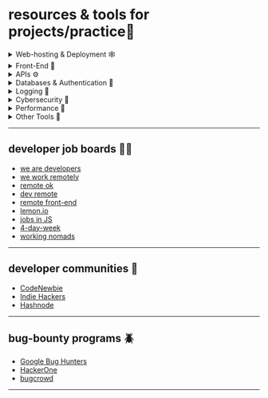 # resources & tools for projects/practice📃 

   <details>
      <summary> Web-hosting & Deployment 🕸️ </summary> 
   <br>
      <li> <a href="https://railway.app/">railway</a> </li>
      <li> <a href="https://fly.io/">fly.io</a> </li>
      <li> <a href="https://www.netlify.com/">netlify</a> </li>
      <li> <a href="https://vercel.com/">Vercel</a> </li>
      <li> <a href="https://console.cloud.google.com">Google Cloud Platform</a> </li>
      <li> <a href="https://azure.microsoft.com/en-us">Microsoft Azure</a> </li>
   </details>

   <details>
   <summary> Front-End 📄 </summary>
   <br>
      <li> <a href="https://react.dev/">react.dev</a> </li>
      <li> <a href="https://create-react-app.dev/">create-react-app</a> </li>
      <li> <a href="https://www.xml-sitemaps.com">XML Sitemap for SEO</a> </li>
      <li> <a href="https://answerthepublic.com">Keywords Search Tool</a> </li>
      <li> <a href="https://www.brokenlinkcheck.com">Broken-Link Checking Tool</a> </li>
      <li> <a href="https://search.google.com/search-console/welcome">Google Search Console</a> </li>
      <li> <a href="https://marketingplatform.google.com/about/analytics">Google Analytics</a> </li>
      <li> <a href="https://www.lipsum.com">Lorem Ipsum</a> </li>
      <li> <a href="https://picsum.photos">Lorem Picsum</a> </li>
      <li> <a href="https://validator.w3.org/">Markup Validator</a> </li>

   <ul>
      <li>
   <details>
      <summary> Accessibility 🦿 </summary>
   <br>
      <li> <a href="https://webaim.org/resources/contrastchecker/">Contrast Checker</a> </li>
      <li> <a href="https://www.funkify.org/#:~:text=Funkify%20is%20an%20extension%20for,welcome%20you%20to%20our%20site">Funkify</a> </li>
      <li> <a href="https://chrome.google.com/webstore/detail/lighthouse/blipmdconlkpinefehnmjammfjpmpbjk?hl=en">Lighthouse</a> </li>
      <li> <a href="https://udacity.github.io/ud891/lesson3-semantics-built-in/02-chromevox-lite/">Chromevox Lite</a> </li>
   </details>
   </li>

   <li>
   <details>
   <summary> Icons & Colors 🟥 🟩 🟦 </summary>
   <br>
      <li> <a href="https://fontawesome.com/">Font Awesome</a> </li>
      <li> <a href="https://realfavicongenerator.net">Icon Generator</a> </li>
      <li> <a href="https://icones.js.org">Icones</a> </li>
      <li> <a href="https://colorhunt.co/">Color Hunt</a> </li>
   </details>
   </details>
    </li>
    </ul>
  
   
   <details>
      <summary> APIs ⚙️ </summary>
   <br>
      <li> <a href="https://publicapis.dev/">Public APIs</a> </li>
      <li> <a href="https://mockoon.com/">Mockoon</a> </li>
      <li> <a href="https://www.openapis.org/">OpenAPI</a> </li>
      <li> <a href="https://swagger.io/">Swagger</a> </li>
   </details>

   <details>
      <summary> Databases & Authentication 🔎 </summary>
   <br>
      <li> <a href="https://supabase.com/">supabase</a> </li>
      <li> <a href="https://mockaroo.com">Mockaroo</a> </li>
   </details>
   
   <details>
      <summary> Logging 🧻 </summary>
   <br>
      <li> <a href="https://axiom.co/">axiom</a> </li>
   </details>

   <details>
      <summary> Cybersecurity 🦺 </summary>
   <br>
      <li> <a href="https://www.youtube.com/watch?v=ypNKKYUJE5o">JavaScript Security</a> </li>
      <li> <a href="https://www.virustotal.com/gui/home/url">VirusTotal</a> </li>
   </details>

   <details>
      <summary> Performance 🎩 </summary>
   <br>
   <li> <a href="https://webassembly.org/">WebAssembly</a> </li>
   </details>
  
   <details>
      <summary> Other Tools 🔮</summary>
   <br>
      <li> <a href="https://babeljs.io/repl">Babel REPL</a></li>
      <li> <a href="https://npmtrends.com/">NPM Trends</a></li>
      <li> <a href="https://regex101.com">RegEx 101</a></li>
      <li> <a href="https://ihateregex.io/">iHateRegEx</a></li>
      <li> <a href="https://www.bigocheatsheet.com/">Big-O-CheatSheet</a> </li>
      <li> <a href="https://crontab.guru/">cron expressions</a></li>
      <li> <a href="https://www.yougetsignal.com/">yougetsignal</a></li>
      <li> <a href="https://www.whatismyip.com/">WhatIsMyIP</a></li>
      <li> <a href="https://www.desmos.com/">Graph Calculator</a></li>
   </details>

---

## developer job boards 🧑‍💻 
- [we are developers](https://www.wearedevelopers.com/)
- [we work remotely](https://weworkremotely.com/)
- [remote ok](https://remoteok.com/)
- [dev remote](https://devremote.io/)
- [remote front-end](https://www.remotefrontendjobs.com/)
- [lemon.io](https://lemon.io/)
- [jobs in JS](https://jobsinjs.com/)
- [4-day-week](https://4dayweek.io/)
- [working nomads](https://www.workingnomads.com/jobs)

---

## developer communities 🌳
- [CodeNewbie](https://community.codenewbie.org/)
- [Indie Hackers](https://www.indiehackers.com/)
- [Hashnode](https://hashnode.com/) 

---

## bug-bounty programs 🪲
- [Google Bug Hunters](https://bughunters.google.com/)
- [HackerOne](https://bughunters.google.com/)
- [bugcrowd](https://www.bugcrowd.com/bug-bounty-list/)

---
